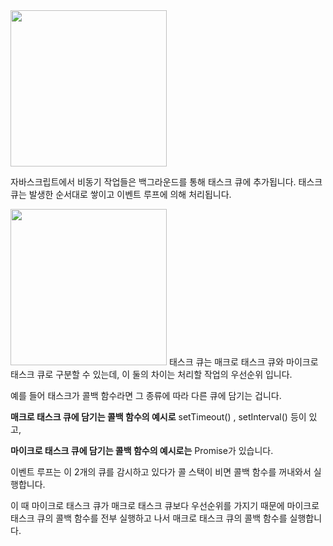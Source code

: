 <img src="https://github.com/moeyg/Front-end-Knowledge/blob/4bfd33877b5a876fffaf5d995ac0d724d997af60/Images/MacroTaskQueue-MicroStackQueue/MacroTaskQueue-MicroStackQueue-1.gif" width="250px" />

자바스크립트에서 비동기 작업들은 백그라운드를 통해 태스크 큐에 추가됩니다. 태스크 큐는 발생한 순서대로 쌓이고 이벤트 루프에 의해 처리됩니다.

<img src="https://github.com/moeyg/Front-end-Knowledge/blob/4bfd33877b5a876fffaf5d995ac0d724d997af60/Images/MacroTaskQueue-MicroStackQueue/MacroTaskQueue-MicroStackQueue-2.gif" width="250px" />
 태스크 큐는 매크로 태스크 큐와 마이크로 태스크 큐로 구분할 수 있는데, 이 둘의 차이는 처리할 작업의 우선순위 입니다.

예를 들어 태스크가 콜백 함수라면 그 종류에 따라 다른 큐에 담기는 겁니다.

**매크로 태스크 큐에 담기는 콜백 함수의 예시로** setTimeout() , setInterval() 등이 있고,

**마이크로 태스크 큐에 담기는 콜백 함수의 예시로는** Promise가 있습니다.

이벤트 루프는 이 2개의 큐를 감시하고 있다가 콜 스택이 비면 콜백 함수를 꺼내와서 실행합니다.

이 때 마이크로 태스크 큐가 매크로 태스크 큐보다 우선순위를 가지기 때문에 마이크로 태스크 큐의 콜백 함수를 전부 실행하고 나서 매크로 태스크 큐의 콜백 함수를 실행합니다.
